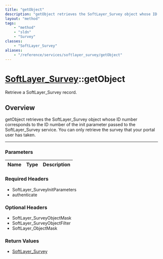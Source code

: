 ```yaml
---
title: "getObject"
description: "getObject retrieves the SoftLayer_Survey object whose ID number corresponds to the ID number of the init parameter passe... "
layout: "method"
tags:
    - "method"
    - "sldn"
    - "Survey"
classes:
    - "SoftLayer_Survey"
aliases:
    - "/reference/services/softlayer_survey/getObject"
---
```

# [SoftLayer_Survey](/reference/services/SoftLayer_Survey)::getObject


Retrieve a SoftLayer_Survey record.


## Overview 
getObject retrieves the SoftLayer_Survey object whose ID number corresponds to the ID number of the init parameter passed to the SoftLayer_Survey service. You can only retrieve the survey that your portal user has taken. 

-----

### Parameters 
|Name | Type | Description |
| --- | --- | --- |


### Required Headers
* SoftLayer_SurveyInitParameters
* authenticate


### Optional Headers
* SoftLayer_SurveyObjectMask
* SoftLayer_SurveyObjectFilter
* SoftLayer_ObjectMask

### Return Values
* <a href='/reference/datatypes/SoftLayer_Survey'>SoftLayer_Survey </a>





